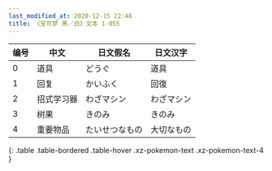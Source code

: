 ```yaml
---
last_modified_at: 2020-12-15 22:48
title: 《宝可梦 黑／白》文本 1-055
---
```

| 编号 | 中文 | 日文假名 | 日文汉字 |
| ---- | ---- | ---- | --- |
| 0 | 道具 | どうぐ | 道具 |
| 1 | 回复 | かいふく | 回復 |
| 2 | 招式学习器 | わざマシン | わざマシン |
| 3 | 树果 | きのみ | きのみ |
| 4 | 重要物品 | たいせつなもの | 大切なもの |
{: .table .table-bordered .table-hover .xz-pokemon-text .xz-pokemon-text-4 }